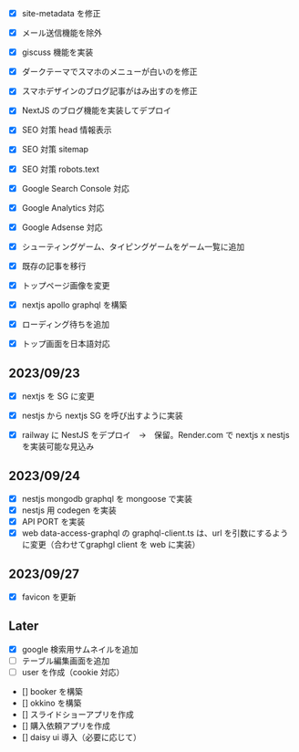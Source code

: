 * [x] site-metadata を修正
* [x] メール送信機能を除外
* [x] giscuss 機能を実装

* [x] ダークテーマでスマホのメニューが白いのを修正
* [x] スマホデザインのブログ記事がはみ出すのを修正

* [x] NextJS のブログ機能を実装してデプロイ

* [x] SEO 対策 head 情報表示
* [x] SEO 対策 sitemap
* [x] SEO 対策 robots.text

* [x] Google Search Console 対応
* [x] Google Analytics 対応
* [x] Google Adsense 対応

* [x] シューティングゲーム、タイピングゲームをゲーム一覧に追加
* [x] 既存の記事を移行
* [x] トップページ画像を変更

* [x] nextjs apollo graphql を構築

* [x] ローディング待ちを追加
* [x] トップ画面を日本語対応

## 2023/09/23

* [x] nextjs を SG に変更
* [x] nestjs から nextjs SG を呼び出すように実装

* [x] railway に NestJS をデプロイ　→　保留。Render.com で nextjs x nestjs を実装可能な見込み

## 2023/09/24

* [x] nestjs mongodb graphql を mongoose で実装
* [x] nestjs 用 codegen を実装
* [x] API PORT を実装
* [x] web data-access-graphql の graphql-client.ts は、url を引数にするように変更（合わせてgraphgl client を web に実装）

## 2023/09/27

* [x] favicon を更新

## Later

* [x] google 検索用サムネイルを追加
* [ ] テーブル編集画面を追加
* [ ] user を作成（cookie 対応）

* [] booker を構築
* [] okkino を構築
* [] スライドショーアプリを作成
* [] 購入依頼アプリを作成
* [] daisy ui 導入（必要に応じて）
